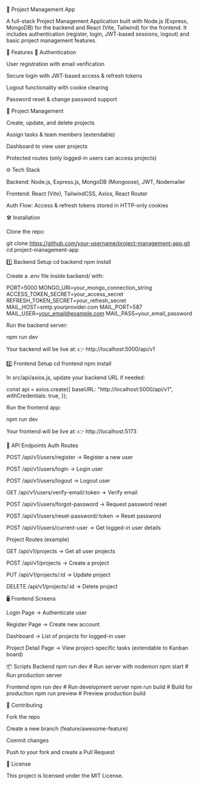 📌 Project Management App

A full-stack Project Management Application built with Node.js (Express, MongoDB) for the backend and React (Vite, Tailwind) for the frontend.
It includes authentication (register, login, JWT-based sessions, logout) and basic project management features.

🚀 Features
🔐 Authentication

User registration with email verification

Secure login with JWT-based access & refresh tokens

Logout functionality with cookie clearing

Password reset & change password support

📂 Project Management

Create, update, and delete projects

Assign tasks & team members (extendable)

Dashboard to view user projects

Protected routes (only logged-in users can access projects)

🌐 Tech Stack

Backend: Node.js, Express.js, MongoDB (Mongoose), JWT, Nodemailer

Frontend: React (Vite), TailwindCSS, Axios, React Router

Auth Flow: Access & refresh tokens stored in HTTP-only cookies

🛠️ Installation

Clone the repo:

git clone https://github.com/your-username/project-management-app.git
cd project-management-app

1️⃣ Backend Setup
cd backend
npm install


Create a .env file inside backend/ with:

PORT=5000
MONGO_URI=your_mongo_connection_string
ACCESS_TOKEN_SECRET=your_access_secret
REFRESH_TOKEN_SECRET=your_refresh_secret
MAIL_HOST=smtp.yourprovider.com
MAIL_PORT=587
MAIL_USER=your_email@example.com
MAIL_PASS=your_email_password


Run the backend server:

npm run dev


Your backend will be live at:
👉 http://localhost:5000/api/v1

2️⃣ Frontend Setup
cd frontend
npm install


In src/api/axios.js, update your backend URL if needed:

const api = axios.create({
  baseURL: "http://localhost:5000/api/v1",
  withCredentials: true,
});


Run the frontend app:

npm run dev


Your frontend will be live at:
👉 http://localhost:5173

🔑 API Endpoints
Auth Routes

POST /api/v1/users/register → Register a new user

POST /api/v1/users/login → Login user

POST /api/v1/users/logout → Logout user

GET /api/v1/users/verify-email/:token → Verify email

POST /api/v1/users/forgot-password → Request password reset

POST /api/v1/users/reset-password/:token → Reset password

POST /api/v1/users/current-user → Get logged-in user details

Project Routes (example)

GET /api/v1/projects → Get all user projects

POST /api/v1/projects → Create a project

PUT /api/v1/projects/:id → Update project

DELETE /api/v1/projects/:id → Delete project

🖥️ Frontend Screens

Login Page → Authenticate user

Register Page → Create new account

Dashboard → List of projects for logged-in user

Project Detail Page → View project-specific tasks (extendable to Kanban board)

📦 Scripts
Backend
npm run dev   # Run server with nodemon
npm start     # Run production server

Frontend
npm run dev   # Run development server
npm run build # Build for production
npm run preview # Preview production build

🤝 Contributing

Fork the repo

Create a new branch (feature/awesome-feature)

Commit changes

Push to your fork and create a Pull Request

📜 License

This project is licensed under the MIT License.
